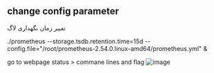 ## change config parameter

تغییر زمان نگهداری لاگ

./prometheus --storage.tsdb.retention.time=15d --config.file="/root/prometheus-2.54.0.linux-amd64/prometheus.yml" &


go to webpage
status > commane lines and flag
![image](https://github.com/user-attachments/assets/dac023a3-f1d4-430e-a35d-be43b4c994b4)
